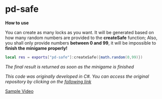 
# pd-safe

**How to use**

You can create as many locks as you want. It will be generated based on how many random numbers are provided to the **createSafe** function;
Also, you shall only provide numbers **between 0 and 99**, it will be impossible to **finish the minigame properly!**
`````lua
local res = exports["pd-safe"]:createSafe({math.random(0,99)})
`````
*The final result is returned as soon as the minigame is finished*

*This code was originally developed in C#. You can access the original repository by clicking on the [following link](https://github.com/TimothyDexter/FiveM-SafeCrackingMiniGame)*

[Sample Video](https://www.youtube.com/watch?v=bmsPNMACUsY)
